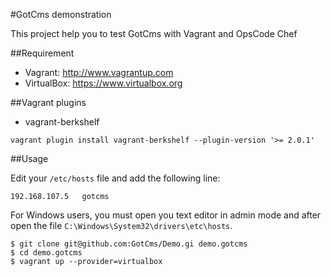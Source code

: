 #GotCms demonstration

This project help you to test GotCms with Vagrant and OpsCode Chef


##Requirement
- Vagrant: http://www.vagrantup.com
- VirtualBox: https://www.virtualbox.org

##Vagrant plugins
- vagrant-berkshelf

```
vagrant plugin install vagrant-berkshelf --plugin-version '>= 2.0.1'
```

##Usage

Edit your `/etc/hosts` file and add the following line:

`192.168.107.5   gotcms`

For Windows users, you must open you text editor in admin mode and after open the file `C:\Windows\System32\drivers\etc\hosts`.


```
$ git clone git@github.com:GotCms/Demo.gi demo.gotcms
$ cd demo.gotcms
$ vagrant up --provider=virtualbox
```


